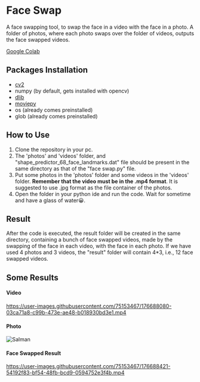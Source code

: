 # Face Swap
A face swapping tool, to swap the face in a video with the face in a photo. A folder of photos, where each photo swaps over the folder of videos, outputs the face swapped videos.

[Google Colab](https://colab.research.google.com/drive/1YA_bHKExdEzaCjAAPVyeVfM09pX5PntP?usp=sharing)

## Packages Installation
- [cv2](https://pypi.org/project/opencv-python/)
- numpy (by default, gets installed with opencv)
- [dlib](https://medium.com/analytics-vidhya/how-to-install-dlib-library-for-python-in-windows-10-57348ba1117f)
- [moviepy](https://pypi.org/project/moviepy/)
- os (already comes preinstalled)
- glob (already comes preinstalled)

## How to Use
1. Clone the repository in your pc.
2. The 'photos' and 'videos' folder, and "shape_predictor_68_face_landmarks.dat" file should be present in the same directory as that of the "face swap.py" file.
3. Put some photos in the 'photos' folder and some videos in the 'videos' folder. **Remember that the video must be in the .mp4 format**. It is suggested to use .jpg format as the file container of the photos.
4. Open the folder in your python ide and run the code. Wait for sometime and have a glass of water😀.

## Result
After the code is executed, the result folder will be created in the same directory, containing a bunch of face swapped videos, made by the swapping of the face in each video, with the face in each photo. If we have used 4 photos and 3 videos, the "result" folder will contain 4*3, i.e., 12 face swapped videos.

## Some Results
#### Video
https://user-images.githubusercontent.com/75153467/176688080-03ca71a8-c99b-473e-ae48-b018930bd3e1.mp4
#### Photo
![Salman](https://user-images.githubusercontent.com/75153467/176688380-7c1495dd-13de-4048-a93b-5e05f974575c.jpeg)
#### Face Swapped Result
https://user-images.githubusercontent.com/75153467/176688421-54192f83-bf54-48fb-bcd9-0594752e3f4b.mp4
